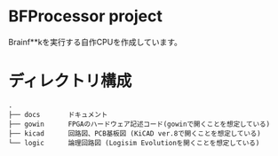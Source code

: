 # BFProcessor project

Brainf\*\*kを実行する自作CPUを作成しています。

# ディレクトリ構成

```
.
├── docs       ドキュメント
├── gowin      FPGAのハードウェア記述コード(gowinで開くことを想定している)
├── kicad      回路図、PCB基板図 (KiCAD ver.8で開くことを想定している)
└── logic      論理回路図 (Logisim Evolutionを開くことを想定している)
```
